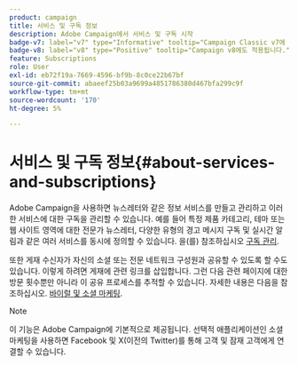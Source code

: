 ```yaml
---
product: campaign
title: 서비스 및 구독 정보
description: Adobe Campaign에서 서비스 및 구독 시작
badge-v7: label="v7" type="Informative" tooltip="Campaign Classic v7에 적용"
badge-v8: label="v8" type="Positive" tooltip="Campaign v8에도 적용됩니다."
feature: Subscriptions
role: User
exl-id: eb72f19a-7669-4596-bf9b-8c0ce22b67bf
source-git-commit: abaeef25b03a9699a4851786380d467bfa299c9f
workflow-type: tm+mt
source-wordcount: '170'
ht-degree: 5%

---
```


# 서비스 및 구독 정보{#about-services-and-subscriptions}

Adobe Campaign을 사용하면 뉴스레터와 같은 정보 서비스를 만들고 관리하고 이러한 서비스에 대한 구독을 관리할 수 있습니다. 예를 들어 특정 제품 카테고리, 테마 또는 웹 사이트 영역에 대한 전문가 뉴스레터, 다양한 유형의 경고 메시지 구독 및 실시간 알림과 같은 여러 서비스를 동시에 정의할 수 있습니다. 을(를) 참조하십시오 [구독 관리](managing-subscriptions.md).

또한 게재 수신자가 자신의 소셜 또는 전문 네트워크 구성원과 공유할 수 있도록 할 수도 있습니다. 이렇게 하려면 게재에 관련 링크를 삽입합니다. 그런 다음 관련 페이지에 대한 방문 횟수뿐만 아니라 이 공유 프로세스를 추적할 수 있습니다. 자세한 내용은 다음을 참조하십시오. [바이럴 및 소셜 마케팅](viral-and-social-marketing.md).

>[!NOTE]
>
>이 기능은 Adobe Campaign에 기본적으로 제공됩니다. 선택적 애플리케이션인 소셜 마케팅을 사용하면 Facebook 및 X(이전의 Twitter)를 통해 고객 및 잠재 고객에게 연결할 수 있습니다.
